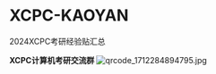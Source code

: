 # XCPC-KAOYAN
2024XCPC考研经验贴汇总

**XCPC计算机考研交流群**
![qrcode_1712284894795.jpg](https://wojiecihuo-1306847107.cos.ap-nanjing.myqcloud.com/obsidian/qrcode_1712284894795.jpg)

###
